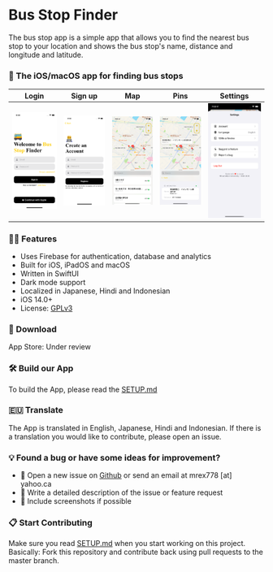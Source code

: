 # Bus Stop Finder

The bus stop app is a simple app that allows you to find the nearest bus stop to your location and shows the bus stop's name, distance and longitude and latitude.

### 📱 The iOS/macOS app for finding bus stops

| Login  | Sign up   | Map    | Pins  | Settings  |
| ------------ | ------------ | ------------ | -------------- | ----------- |
| ![Login](Images/en_01.png) | ![Sign up](Images/en_02.png) | ![Map](Images/en_03.png) | ![Pins](Images/en_04.png) | ![Login](Images/en_05.png) |

### 🧙‍♂️ Features

* Uses Firebase for authentication, database and analytics
* Built for iOS, iPadOS and macOS
* Written in SwiftUI
* Dark mode support
* Localized in Japanese, Hindi and Indonesian
* iOS 14.0+
* License: [GPLv3](https://github.com/iarata/bus-stop-finder/LICENSE)

### 🤳 Download

App Store: Under review

### 🛠 Build our App

To build the App, please read the [SETUP.md](https://github.com/iarata/bus-stop-finder/blob/master/SETUP.md)

### 🇪🇺 Translate

The App is translated in English, Japanese, Hindi and Indonesian. If there is a translation you would like to contribute, please open an issue.

### 💡 Found a bug or have some ideas for improvement?

* 💬 Open a new issue on [Github](https://github.com/iarata/bus-stop-finder/issues/new) or send an email at mrex778 [at] yahoo.ca
* 📝 Write a detailed description of the issue or feature request
* 📌 Include screenshots if possible

### 📋 Start Contributing

Make sure you read [SETUP.md](https://github.com/iarata/bus-stop-finder/blob/master/SETUP.md) when you start working on this project. Basically: Fork this repository and contribute back using pull requests to the master branch.
